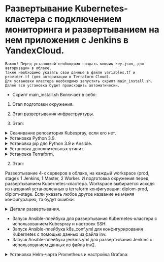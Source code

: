 # Развертывание Kubernetes-кластера с подключением мониторинга и развертыванием на нем приложения с Jenkins в YandexCloud.

```
Важно! Перед установкой необходимо создать ключик key.json, для авторизации в облаке.
Также необходимо указать свои данные в файле variables.tf и provider.tf (для авторизации в Terraform Cloud).
Для установки кластера необходимо запустить скрипт main_install.sh.
Далее вся установка будет происходить автоматически.
```


* Скрипт main_install.sh Включает в себя:
1. Этап подготовки окружения.
2. Этап развертывания инфраструктуры.


1. Этап:
<details>
<summary>Скачивание репозитория Kubespray, если его нет.</summary>
<pre>
Проверяется, есть ли директория с именем "kubespray". 
Если директория не найдена, скрипт клонирует репозиторий Kubespray из GitHub.
<pre>
</details>

<details>
<summary>Установка Python 3.9.</summary>
<pre>
Проверяется наличие Python 3.9.
Если Python 3.9 не установлен, производится его установка через пакетный менеджер apt.
</pre>
</details>

<details>
<summary>Установка pip для Python 3.9 и Ansible.</summary>
<pre>
Проверяется наличие pip3.9.
Если pip для Python 3.9 отсутствует, производится его установка через apt-get.
Установка Ansible версии 2.14.6 с использованием pip:
Устанавливается конкретная версия Ansible для успешного взаимодействия с kubespray.
</pre>
</details>

<details>
<summary>Установка дополнительных утилит.</summary>
<pre>
Проверяется наличие утилиты jq и устанавливается, если она отсутствует.
Утилиты netaddr, jmespath и kubectl также проверяются на наличие и устанавливаются при необходимости.
</pre>
</details>

<details>
<summary>Установка Terraform.</summary>
<pre>
Проверяется наличие утилиты terraform.
Если она отсутствует, производится установка с использованием snap.
</pre>
</details>

2. Этап:
   
Развертывание 4-х серверов в облаке, на каждый workspace (prod, stage): 1 Jenkins, 1 Master, 2 Worker. И подготовка окружения перед развертыванием Kubernetes-кластера.
Workspace выбирается исходя из названий установленных в terraform конфигурации: diplom-prod, diplom-stage.
Если указать любое другое название не меняя конфигурацию, то будут ошибки.
<details>
<summary>Детали развертывания.</summary>
<pre>
Переход в директорию terraform, инициализация Terraform и запуск процесса создания инфраструктуры через terraform apply.
Возврат в предыдущую директорию и последовательность команд для подготовки inventory файла Kubespray:

Удаляется старый inventory.
Копируется пример inventory из репозитория Kubespray.
Подготовка переменных для дальнейшего использования:

Извлекается имя текущего workspace из Terraform.
Генерируется файл hosts.ini с помощью generate_inventory.sh.
Извлекаются IP-адреса виртуальных машин из вывода Terraform и сохраняются в файлах inv и inv2.

Ожидание 2 минут (120 секунд) для того, чтобы инфраструктура успела инициализироваться.
</pre>
</details>



* Запуск Ansible-плейбука для развертывания Kubernetes-кластера с использованием Kubespray и настроек SSH.
* Запуск Ansible-плейбука k8s_conf.yml для конфигурирования Kubernetes с помощью данных из файла inv.
* Запуск Ansible-плейбука jenkins.yml для развертывания Jenkins с использованием данных из файла inv2.


<details>
<summary>Установка Helm-чарта Prometheus и настройка Grafana:</summary>
<pre>
* Создается namespace "monitoring".
* Устанавливается Prometheus с помощью Helm.
* Применяется файл конфигурации для сервиса Grafana.
* Установка Helm-чарта netology в namespace "myapp".
</pre>
</details>

